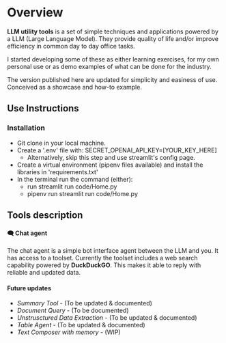 # Overview

**LLM utility tools** is a set of simple techniques and applications
powered by a LLM (Large Language Model). They provide quality of life
and/or improve efficiency in common day to day office tasks.

I started developing some of these as either learning exercises, 
for my own personal use or as demo examples of what can be done for the industry.

The version published here are updated for simplicity and easiness of use.
Conceived as a showcase and how-to example.

## Use Instructions

### Installation
- Git clone in your local machine.
- Create a '.env' file with: SECRET_OPENAI_API_KEY=[YOUR_KEY_HERE]
    - Alternatively, skip this step and use streamlit's config page. 
- Create a virtual environment (pipenv files available) and install
the libraries in 'requirements.txt'
- In the terminal run the command (either):
    - run streamlit run code/Home.py
    - pipenv run streamlit run code/Home.py


## Tools description
#### 🗨️ Chat agent
The chat agent is a simple bot interface agent between the LLM and you.
It has access to a toolset. Currently the toolset includes a web search
capability powered by **DuckDuckGO**.
This makes it able to reply with reliable and updated data.

#### Future updates
* *Summary Tool* - (To be updated & documented)
* *Document Query* - (To be documented)
* *Unstrusctured Data Extraction* - (To be updated & documented)
* *Table Agent* - (To be updated & documented)
* *Text Composer with memory* - (WIP)


